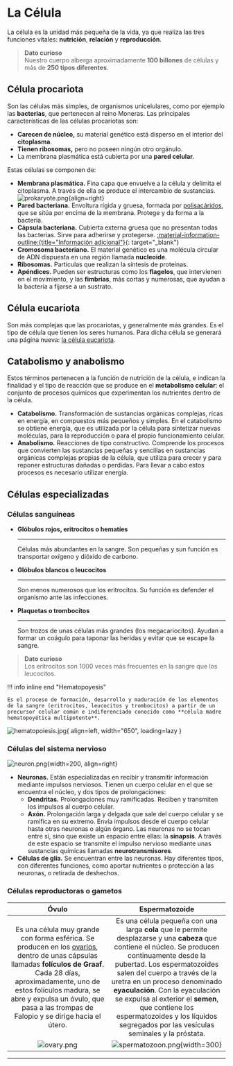 # La Célula

La célula es la unidad más pequeña de la vida, ya que realiza las tres funciones vitales: **nutrición**, **relación** y **reproducción**.

> **Dato curioso**  
> Nuestro cuerpo alberga aproximadamente **100 billones** de células y más de **250 tipos diferentes**.

## Célula procariota

Son las células más simples, de organismos unicelulares, como por ejemplo las **bacterias**, que pertenecen al reino Moneras. Las principales características de las células procariotas son:

* **Carecen de núcleo,** su material genético está disperso en el interior del **citoplasma**.
* **Tienen ribosomas,** pero no poseen ningún otro orgánulo.
* La membrana plasmática está cubierta por una **pared celular**.

Estas células se componen de:

* **Membrana plasmática.** Fina capa que envuelve a la célula y delimita el citoplasma. A través de ella se produce el intercambio de sustancias.
![prokaryote.png](../img/prokaryote.png){align=right}
* **Pared bacteriana.** Envoltura rígida y gruesa, formada por [polisacáridos](../organization/biomolecule.md#biomoléculas-orgánicas), que se sitúa por encima de la membrana. Protege y da forma a la bacteria. 
* **Cápsula bacteriana.** Cubierta externa gruesa que no presentan todas las bacterias. Sirve para adherirse y protegerse. [:material-information-outline:{title="Información adicional"}](https://bateriascea.com.ar/capsula-de-las-baterias-procariotas/){: target="_blank"}
* **Cromosoma bacteriano.** El material genético es una molécula circular de ADN dispuesta en una región llamada **nucleoide**.
* **Ribosomas.** Partículas que realizan la síntesis de proteínas.
* **Apéndices.** Pueden ser estructuras como los **flagelos**, que intervienen en el movimiento, y las **fimbrias**, más cortas y numerosas, que ayudan a la bacteria a fijarse a un sustrato.

## Célula eucariota

Son más complejas que las procariotas, y generalmente más grandes. Es el tipo de célula que tienen los seres humanos. Para dicha célula se generará una página nueva: [la célula eucariota](eukaryote.md).

## Catabolismo y anabolismo

Estos términos pertenecen a la función de nutrición de la célula, e indican la finalidad y el tipo de reacción que se produce en el **metabolismo celular**: el conjunto de procesos químicos que experimentan los nutrientes dentro de la célula.

* **Catabolismo.** Transformación de sustancias orgánicas complejas, ricas en energía, en compuestos más pequeños y simples. En el catabolismo se obtiene energía, que es utilizada por la célula para sintetizar nuevas moléculas, para la reproducción o para el propio funcionamiento celular.
* **Anabolismo.** Reacciones de tipo constructivo. Comprende los procesos que convierten las sustancias pequeñas y sencillas en sustancias orgánicas complejas propias de la célula, que utiliza para crecer y para reponer estructuras dañadas o perdidas. Para llevar a cabo estos procesos es necesario utilizar energía.

## Células especializadas

### Células sanguíneas

<div class="grid cards" markdown>

-   __Glóbulos rojos, eritrocitos o hematíes__

    ---

    Células más abundantes en la sangre. Son pequeñas y sun función es transportar oxígeno y dióxido de carbono.

-   __Glóbulos blancos o leucocitos__

    ---

    Son menos numerosos que los eritrocitos. Su función es defender el organismo ante las infecciones.

-   __Plaquetas o trombocitos__

    ---

    Son trozos de unas células más grandes (los megacariocitos). Ayudan a formar un coágulo para taponar las heridas y evitar que se escape la sangre.

</div>

> **Dato curioso**  
> Los eritrocitos son 1000 veces más frecuentes en la sangre que los leucocitos.

!!! info inline end "Hematopoyesis"

    Es el proceso de formación, desarrollo y maduración de los elementos de la sangre (eritrocitos, leucocitos y trombocitos) a partir de un precursor celular común e indiferenciado conocido como **célula madre hematopoyética multipotente**.

![hematopoiesis.jpg](../img/hematopoiesis.jpg){ align=left, width="650", loading=lazy }

### Células del sistema nervioso

![neuron.png](../img/neuron.png){width=200, align=right}

* **Neuronas.** Están especializadas en recibir y transmitir información mediante impulsos nerviosos. Tienen un cuerpo celular en el que se encuentra el núcleo, y dos tipos de prolongaciones:
    * **Dendritas.** Prolongaciones muy ramificadas. Reciben y transmiten los impulsos al cuerpo celular.
    * **Axón.** Prolongación larga y delgada que sale del cuerpo celular y se ramifica en su extremo. Envía impulsos desde el cuerpo celular hasta otras neuronas o algún órgano. Las neuronas no se tocan entre sí, sino que existe un espacio entre ellas: la **sinapsis**. A través de este espacio se transmite el impulso nervioso mediante unas sustancias químicas llamadas **neurotransmisores**.
* **Células de glía.** Se encuentran entre las neuronas. Hay diferentes tipos, con diferentes funciones, como aportar nutrientes o protección a las neuronas, o retirada de deshechos.

### Células reproductoras o gametos

|                                                                                                                                                                      **Óvulo**                                                                                                                                                                      |                                                                                                                                                                                                        **Espermatozoide**                                                                                                                                                                                                        |
|:---------------------------------------------------------------------------------------------------------------------------------------------------------------------------------------------------------------------------------------------------------------------------------------------------------------------------------------------------:|:--------------------------------------------------------------------------------------------------------------------------------------------------------------------------------------------------------------------------------------------------------------------------------------------------------------------------------------------------------------------------------------------------------------------------------:|
| Es una célula muy grande con forma esférica. Se producen en los [ovarios](../system/reproductive.md#aparato-reproductor-femenino), dentro de unas cápsulas llamadas **folículos de Graaf**. Cada 28 días, aproximadamente, uno de estos folículos madura, se abre y expulsa un óvulo, que pasa a las trompas de Falopio y se dirige hacia el útero. | Es una célula pequeña con una larga **cola** que le permite desplazarse y una **cabeza** que contiene el núcleo. Se producen continuamente desde la pubertad. Los espermatozoides salen del cuerpo a través de la uretra en un proceso denominado **eyaculación**. Con la eyaculación se expulsa al exterior el **semen**, que contiene los espermatozoides y los líquidos segregados por las vesículas seminales y la próstata. |
|                                                                                                                                                           ![ovary.png](../img/ovary.png)                                                                                                                                                            |                                                                                                                                                                                     ![spermatozoon.png](../img/spermatozoon.png){width=300}                                                                                                                                                                                      |

---